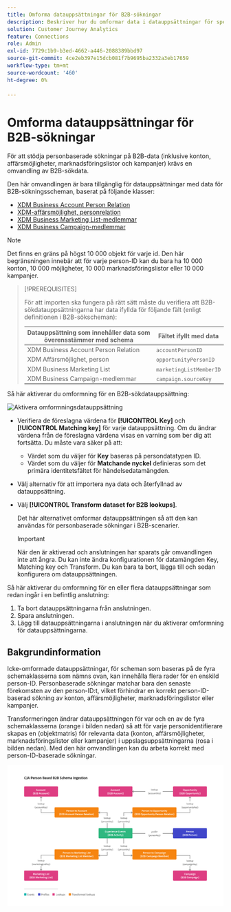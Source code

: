 ```yaml
---
title: Omforma datauppsättningar för B2B-sökningar
description: Beskriver hur du omformar data i datauppsättningar för specifika B2B-sökscheman
solution: Customer Journey Analytics
feature: Connections
role: Admin
exl-id: 7729c1b9-b3ed-4662-a446-2088389bbd97
source-git-commit: 4ce2eb397e15dcb081f7b9695ba2332a3eb17659
workflow-type: tm+mt
source-wordcount: '460'
ht-degree: 0%

---
```


# Omforma datauppsättningar för B2B-sökningar

För att stödja personbaserade sökningar på B2B-data (inklusive konton, affärsmöjligheter, marknadsföringslistor och kampanjer) krävs en omvandling av B2B-sökdata.

Den här omvandlingen är bara tillgänglig för datauppsättningar med data för B2B-sökningsscheman, baserat på följande klasser:

* [XDM Business Account Person Relation](https://experienceleague.adobe.com/sv/docs/experience-platform/xdm/classes/b2b/business-account-person-relation)
* [XDM-affärsmöjlighet, personrelation](https://experienceleague.adobe.com/sv/docs/experience-platform/xdm/classes/b2b/business-opportunity-person-relation)
* [XDM Business Marketing List-medlemmar](https://experienceleague.adobe.com/sv/docs/experience-platform/xdm/classes/b2b/business-marketing-list-members)
* [XDM Business Campaign-medlemmar](https://experienceleague.adobe.com/sv/docs/experience-platform/xdm/classes/b2b/business-campaign-members)

>[!NOTE]
>
>Det finns en gräns på högst 10 000 objekt för varje id. Den här begränsningen innebär att för varje person-ID kan du bara ha 10 000 konton, 10 000 möjligheter, 10 000 marknadsföringslistor eller 10 000 kampanjer.

>[!PREREQUISITES]
>
>För att importen ska fungera på rätt sätt måste du verifiera att B2B-sökdatauppsättningarna har data ifyllda för följande fält (enligt definitionen i B2B-sökscheman):
>
>| Datauppsättning som innehåller data som överensstämmer med schema | Fältet ifyllt med data |
>|---|---|
>| XDM Business Account Person Relation | `accountPersonID` |
>| XDM Affärsmöjlighet, person | `opportunityPersonID` |
>| XDM Business Marketing List | `marketingListMemberID` |
>| XDM Business Campaign-medlemmar | `campaign.sourceKey` |
>

Så här aktiverar du omformning för en B2B-sökdatauppsättning:

![Aktivera omformningsdatauppsättning](/help/connections/assets/transform.gif)

* Verifiera de föreslagna värdena för **[!UICONTROL Key]** och **[!UICONTROL Matching key]** för varje datauppsättning. Om du ändrar värdena från de föreslagna värdena visas en varning som ber dig att fortsätta. Du måste vara säker på att:

   * Värdet som du väljer för **Key** baseras på persondatatypen ID.
   * Värdet som du väljer för **Matchande nyckel** definieras som det primära identitetsfältet för händelsedatamängden.

* Välj alternativ för att importera nya data och återfyllnad av datauppsättning.

* Välj **[!UICONTROL Transform dataset for B2B lookups]**.

  Det här alternativet omformar datauppsättningen så att den kan användas för personbaserade sökningar i B2B-scenarier.


  >[!IMPORTANT]
  >
  >När den är aktiverad och anslutningen har sparats går omvandlingen inte att ångra. Du kan inte ändra konfigurationen för datamängden Key, Matching key och Transform. Du kan bara ta bort, lägga till och sedan konfigurera om datauppsättningen.

Så här aktiverar du omformning för en eller flera datauppsättningar som redan ingår i en befintlig anslutning:

1. Ta bort datauppsättningarna från anslutningen.
1. Spara anslutningen.
1. Lägg till datauppsättningarna i anslutningen när du aktiverar omformning för datauppsättningarna.

## Bakgrundinformation

Icke-omformade datauppsättningar, för scheman som baseras på de fyra schemaklasserna som nämns ovan, kan innehålla flera rader för en enskild person-ID. Personbaserade sökningar matchar bara den senaste förekomsten av den person-ID:t, vilket förhindrar en korrekt person-ID-baserad sökning av konton, affärsmöjligheter, marknadsföringslistor eller kampanjer.

Transformeringen ändrar datauppsättningen för var och en av de fyra schemaklasserna (orange i bilden nedan) så att för varje personidentifierare skapas en (objektmatris) för relevanta data (konton, affärsmöjligheter, marknadsföringslistor eller kampanjer) i uppslagsuppsättningarna (rosa i bilden nedan). Med den här omvandlingen kan du arbeta korrekt med person-ID-baserade sökningar.

![B2B-scheman](./assets/b2b-schemas.svg)
